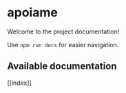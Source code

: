 # apoiame

Welcome to the project documentation!

Use `npm run docs` for easier navigation.

## Available documentation

[[index]]

